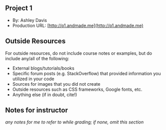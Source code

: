 ## Project 1

- By: Ashley Davis
- Production URL: [http://p1.andmade.me](http://p1.andmade.me)

## Outside Resources

For outside resources, do not include course notes or examples, but do include any/all of the following:

- External blogs/tutorials/books
- Specific forum posts (e.g. StackOverflow) that provided information you utilized in your code
- Sources for images that you did not create
- Outside resources such as CSS frameworks, Google fonts, etc.
- Anything else (if in doubt, cite!)

## Notes for instructor

_any notes for me to refer to while grading; if none, omit this section_
